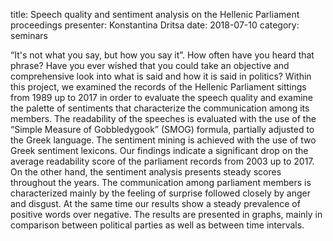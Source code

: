 title: Speech quality and sentiment analysis on the Hellenic Parliament proceedings
presenter: Konstantina Dritsa
date: 2018-07-10
category: seminars

“It's not what you say, but how you say it”. How often have you heard
that phrase? Have you ever wished that you could take an objective and
comprehensive look into what is said and how it is said in politics?
Within this project, we examined the records of the Hellenic
Parliament sittings from 1989 up to 2017 in order to evaluate the
speech quality and examine the palette of sentiments that characterize
the communication among its members. The readability of the speeches
is evaluated with the use of the “Simple Measure of Gobbledygook”
(SMOG) formula, partially adjusted to the Greek language. The
sentiment mining is achieved with the use of two Greek sentiment
lexicons. Our findings indicate a significant drop on the average
readability score of the parliament records from 2003 up to 2017. On
the other hand, the sentiment analysis presents steady scores
throughout the years. The communication among parliament members is
characterized mainly by the feeling of surprise followed closely by
anger and disgust. At the same time our results show a steady
prevalence of positive words over negative. The results are presented
in graphs, mainly in comparison between political parties as well as
between time intervals.
